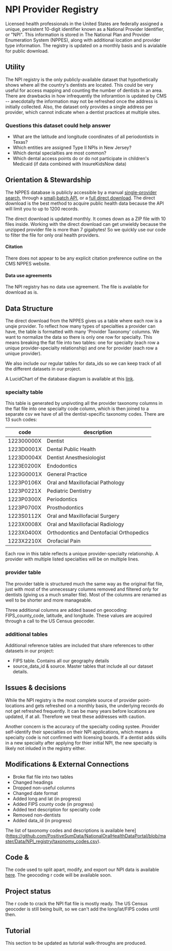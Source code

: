 # NPI Provider Registry

Licensed health professionals in the United States are federally assigned a unique, persistent 10-digit identifier known as a National Provider Identifier, or "NPI". This information is stored in The National Plan and Provider Enumeration System (NPPES), along with additional location and provider type information. The registry is updated on a monthly basis and is avialable for public download. 

## Utility

The NPI registry is the only publicly-available dataset that hypothetically shows where all the country's dentists are located. This could be very useful for access mapping and counting the number of dentists in an area. There are drawbacks in how infrequently the inforamtion is updated by CMS -- anecdotally the information may not be refreshed once the address is initially collected. Also, the dataset only provides a single address per provider, which cannot indicate when a dentist practices at multiple sites.

### Questions this dataset could help answer

* What are the latitude and longitude coordinates of all periodontists in Texas?
* Which entities are assigned Type II NPIs in New Jersey?
* Which dental specialties are most common?
* Which dental access points do or do not participate in children's Medicaid (if data combined with InsureKidsNow data)

## Orientation & Stewardship  

The NPPES database is publicly accessible by a manual [single-provider search](https://npiregistry.cms.hhs.gov/), through a [small-batch API](https://npiregistry.cms.hhs.gov/registry/help-api), or a [full direct download](https://download.cms.gov/nppes/NPI_Files.html). The direct download is the best method to acquire public health data because the API will limit you to up to 1200 records. 

The direct download is updated monthly. It comes down as a ZIP file with 10 files inside. Working with the direct download can get unwieldy because the unzipped provider file is more than 7 gigabytes! So we quickly use our code to filter the file for only oral health providers. 

#### Citation
There does not appear to be any explicit citation preference outline on the CMS NPPES website.

#### Data use agreements
The NPI registry has no data use agreement. The file is available for download as is.

## Data Structure
The direct download from the NPPES gives us a table where each row is a unqie provider. To reflect how many types of specialties a provider can have, the table is formatted with many 'Provider Taxonomy' columns. We want to normalize the data so there is only one row for specialty. This means breaking the flat file into two tables: one for specialty (each row a unique provider-specialty relationship) and one for provider (each row a unique provider).

We also include our regular tables for data_ids so we can keep track of all the different datasets in our project. 

A LucidChart of the database diagram is available at this [link](https://www.lucidchart.com/invitations/accept/0a13c250-2d37-4f61-b270-54e804f04c49).

### specialty table
This table is generated by unpivoting all the provider taxonomy columns in the flat file into one specialty code column, which is then joined to a separate csv we have of all the dentist-specific taxonomy codes. There are 13 such codes:

|code | description |
| ------- | ------------|
| 122300000X	| Dentist |
| 1223D0001X	| Dental Public Health |
| 1223D0004X	| Dentist Anesthesiologist|
| 1223E0200X	| Endodontics |
| 1223G0001X	| General Practice |
| 1223P0106X	| Oral and Maxillofacial Pathology |
| 1223P0221X	| Pediatric Dentistry |
| 1223P0300X	| Periodontics |
| 1223P0700X	| Prosthodontics |
| 1223S0112X	| Oral and Maxillofacial Surgery |
| 1223X0008X	| Oral and Maxillofacial Radiology |
| 1223X0400X	| Orthodontics and Dentofacial Orthopedics |
| 1223X2210X	| Orofacial Pain |

Each row in this table reflects a unique provider-specialty relationship. A provider with multiple listed specialties will be on multiple lines.

### provider table
The provider table is structured much the same way as the original flat file, just with most of the unnecessary columns removed and filtered only for dentists (giving us a much smaller file). Most of the columns are renamed as well to be shorter and more manageable.

Three additional columns are added based on geocoding: FIPS_county_code, latitude, and longitude. These values are acquired through a call to the US Census geocoder.

### additional tables
Additional reference tables are included that share references to other datasets in our project:
* FIPS table. Contains all our geography details
* source_data_id & source. Master tables that include all our dataset details.  

## Issues & decisions
While the NPI registry is the most complete source of provider point-locations and gets refreshed on a monthly basis, the underlying records do not get refreshed frequently. It can be many years before locations are updated, if at all. Therefore we treat these addresses with caution. 

Another concern is the accuracy of the specialty coding systee. Provider self-identify their specialties on their NPI applications, which means a specialty code is not confirmed with licensing boards. If a dentist adds skills in a new specialty after applying for thier initial NPI, the new specialty is likely not inluded in the registry either.

## Modifications & External Connections
* Broke flat file into two tables
* Changed headings
* Dropped non-useful columns
* Changed date format
* Added long and lat (in progress)
* Added FIPS county code (in progress)
* Added text description for specialty code
* Removed non-dentists
* Added data_id (in progress)

The list of taxonomy codes and descriptions is available here](https://github.com/PositiveSumData/NationalOralHealthDataPortal/blob/master/Data/NPI_registry/taxonomy_codes.csv).

## Code & 
The code used to split apart, modify, and export our NPI data is available [here](https://github.com/PositiveSumData/NationalOralHealthDataPortal/blob/master/Data/NPI_registry/NPI_r_code.R). The geocoding r code will be available soon.

## Project status
The r code to crack the NPI flat file is mostly ready. The US Census geocoder is still being built, so we can't add the long/lat/FIPS codes until then. 

## Tutorial
This section to be updated as tutorial walk-throughs are produced.
